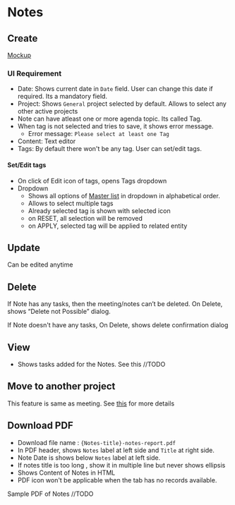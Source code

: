 # Notes

## Create

[Mockup](https://drive.google.com/file/d/1-d3LSw6TK8ivIlQHwV_ziUe548PBGo4P/view)

### UI Requirement

- Date: Shows current date in `Date` field. User can change this date if required. Its a mandatory field.
- Project: Shows `General` project selected by default. Allows to select any other active projects
- Note can have atleast one or more agenda topic. Its called Tag. 
- When tag is not selected and tries to save, it shows error message.
  - Error message: `Please select at least one Tag`
- Content: Text editor
- Tags: By default there won't be any tag. User can set/edit tags.

#### Set/Edit tags

- On click of Edit icon of tags, opens Tags dropdown
- Dropdown
  - Shows all options of [Master list](./overview#master-of-agenda-topics) in dropdown in alphabetical order. 
  - Allows to select multiple tags
  - Already selected tag is shown with selected icon
  - on RESET, all selection will be removed
  - on APPLY, selected tag will be applied to related entity



## Update

Can be edited anytime

## Delete

If Note has any tasks, then the meeting/notes can’t be deleted. On Delete, shows “Delete not Possible” dialog.

If Note doesn't have any tasks, On Delete, shows delete confirmation dialog

## View

- Shows tasks added for the Notes. See this //TODO

## Move to another project

This feature is same as meeting. See [this](./meeting#move-to-another-project) for more details

## Download PDF

- Download file name : `{Notes-title}-notes-report.pdf`
- In PDF header, shows `Notes` label at left side and `Title` at right side.
- Note Date is shows below `Notes` label at left side.
- If notes title is too long , show it in multiple line but never shows ellipsis
- Shows Content of Notes in HTML
- PDF icon won't be applicable when the tab has no records available.

Sample PDF of Notes //TODO



